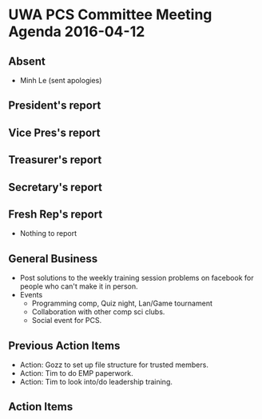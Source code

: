 # UWA PCS Committee Meeting Agenda 2016-04-12

## Absent
- Minh Le (sent apologies)

## President's report
## Vice Pres's report
## Treasurer's report
## Secretary's report
## Fresh Rep's report
- Nothing to report

## General Business
- Post solutions to the weekly training session problems on facebook for people who can't make it in person.
- Events
  - Programming comp, Quiz night, Lan/Game tournament
  - Collaboration with other comp sci clubs.
  - Social event for PCS.

## Previous Action Items
- Action: Gozz to set up file structure for trusted members.
- Action: Tim to do EMP paperwork.
- Action: Tim to look into/do leadership training.

## Action Items

